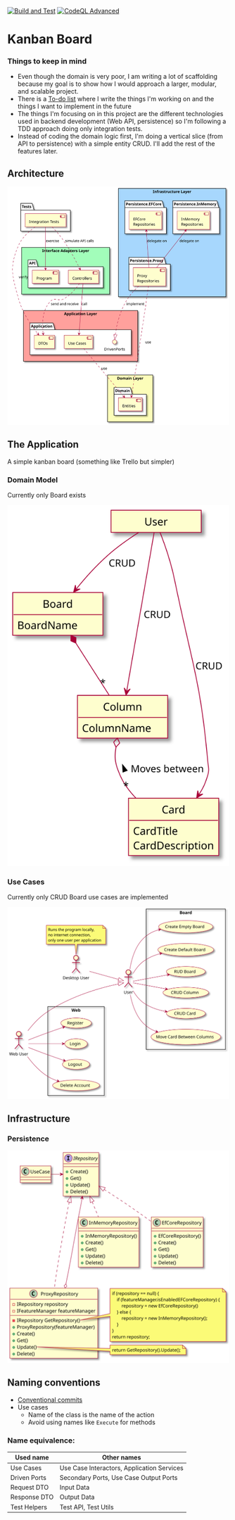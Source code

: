 [![Build and Test](https://github.com/kahsez/KanbanBoard/actions/workflows/build-and-test.yml/badge.svg)](https://github.com/kahsez/KanbanBoard/actions/workflows/build-and-test.yml)
[![CodeQL Advanced](https://github.com/kahsez/KanbanBoard/actions/workflows/codeql.yml/badge.svg)](https://github.com/kahsez/KanbanBoard/actions/workflows/codeql.yml)

# Kanban Board

### Things to keep in mind

- Even though the domain is very poor, I am writing a lot of scaffolding because my goal is to show how I would
  approach a larger, modular, and scalable project.
- There is a [To-do list](docs/TODO.md) where I write the things I'm working on and the things I want to
  implement in the future
- The things I'm focusing on in this project are the different technologies used in backend development
  (Web API, persistence) so I'm following a TDD approach doing only integration tests.
- Instead of coding the domain logic first, I'm doing a vertical slice (from API to persistence) with a simple
  entity CRUD. I'll add the rest of the features later.

## Architecture

![Architecture](docs/Diagrams/Architecture.svg)

## The Application

A simple kanban board (something like Trello but simpler)

### Domain Model

Currently only Board exists

![Domain model](docs/Diagrams/DomainModel.svg)

### Use Cases

Currently only CRUD Board use cases are implemented

![Use Cases](docs/Diagrams/UseCases.svg)

## Infrastructure

### Persistence

![Repository](docs/Diagrams/Repository.svg)

## Naming conventions

- [Conventional commits](https://www.conventionalcommits.org/en/v1.0.0/#summary)
- Use cases
  - Name of the class is the name of the action
  - Avoid using names like ```Execute``` for methods

### Name equivalence:

| Used name    | Other names                                |
|--------------|--------------------------------------------|
| Use Cases    | Use Case Interactors, Application Services |
| Driven Ports | Secondary Ports,  Use Case Output Ports    |
| Request DTO  | Input Data                                 |
| Response DTO | Output Data                                |
| Test Helpers | Test API, Test Utils                       |
